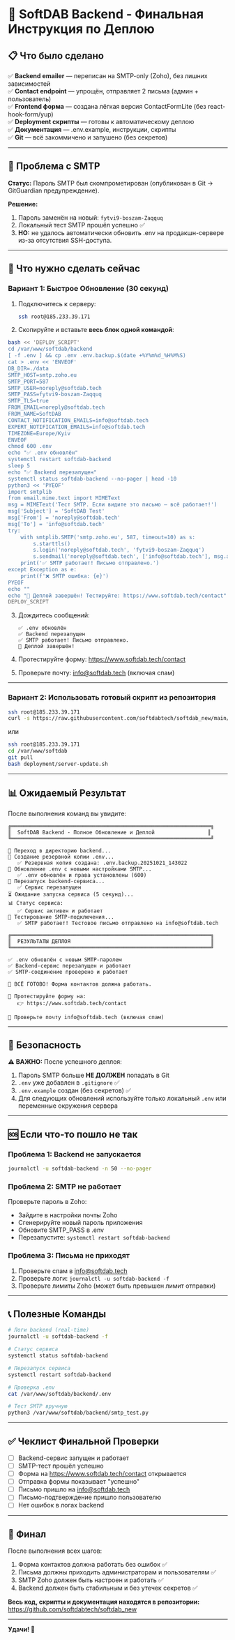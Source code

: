 # 🚀 SoftDAB Backend - Финальная Инструкция по Деплою

## 📋 Что было сделано

✅ **Backend emailer** — переписан на SMTP-only (Zoho), без лишних зависимостей  
✅ **Contact endpoint** — упрощён, отправляет 2 письма (админ + пользователь)  
✅ **Frontend форма** — создана лёгкая версия ContactFormLite (без react-hook-form/yup)  
✅ **Deployment скрипты** — готовы к автоматическому деплою  
✅ **Документация** — .env.example, инструкции, скрипты  
✅ **Git** — всё закоммичено и запушено (без секретов)

---

## 🔑 Проблема с SMTP

**Статус:** Пароль SMTP был скомпрометирован (опубликован в Git → GitGuardian предупреждение).

**Решение:**
1. Пароль заменён на новый: `fytvi9-boszam-Zaqquq`
2. Локальный тест SMTP прошёл успешно ✅
3. **НО:** не удалось автоматически обновить .env на продакшн-сервере из-за отсутствия SSH-доступа.

---

## 🎯 Что нужно сделать сейчас

### Вариант 1: Быстрое Обновление (30 секунд)

1. Подключитесь к серверу:
   ```bash
   ssh root@185.233.39.171
   ```

2. Скопируйте и вставьте **весь блок одной командой**:

```bash
bash << 'DEPLOY_SCRIPT'
cd /var/www/softdab/backend
[ -f .env ] && cp .env .env.backup.$(date +%Y%m%d_%H%M%S)
cat > .env << 'ENVEOF'
DB_DIR=./data
SMTP_HOST=smtp.zoho.eu
SMTP_PORT=587
SMTP_USER=noreply@softdab.tech
SMTP_PASS=fytvi9-boszam-Zaqquq
SMTP_TLS=true
FROM_EMAIL=noreply@softdab.tech
FROM_NAME=SoftDAB
CONTACT_NOTIFICATION_EMAILS=info@softdab.tech
EXPERT_NOTIFICATION_EMAILS=info@softdab.tech
TIMEZONE=Europe/Kyiv
ENVEOF
chmod 600 .env
echo "✅ .env обновлён"
systemctl restart softdab-backend
sleep 5
echo "✅ Backend перезапущен"
systemctl status softdab-backend --no-pager | head -10
python3 << 'PYEOF'
import smtplib
from email.mime.text import MIMEText
msg = MIMEText('Тест SMTP. Если видите это письмо — всё работает!')
msg['Subject'] = 'SoftDAB Test'
msg['From'] = 'noreply@softdab.tech'
msg['To'] = 'info@softdab.tech'
try:
    with smtplib.SMTP('smtp.zoho.eu', 587, timeout=10) as s:
        s.starttls()
        s.login('noreply@softdab.tech', 'fytvi9-boszam-Zaqquq')
        s.sendmail('noreply@softdab.tech', ['info@softdab.tech'], msg.as_string())
    print('✅ SMTP работает! Письмо отправлено.')
except Exception as e:
    print(f'❌ SMTP ошибка: {e}')
PYEOF
echo ""
echo "🎉 Деплой завершён! Тестируйте: https://www.softdab.tech/contact"
DEPLOY_SCRIPT
```

3. Дождитесь сообщений:
   ```
   ✅ .env обновлён
   ✅ Backend перезапущен
   ✅ SMTP работает! Письмо отправлено.
   🎉 Деплой завершён!
   ```

4. Протестируйте форму: https://www.softdab.tech/contact
5. Проверьте почту: info@softdab.tech (включая спам)

---

### Вариант 2: Использовать готовый скрипт из репозитория

```bash
ssh root@185.233.39.171
curl -s https://raw.githubusercontent.com/softdabtech/softdab_new/main/deployment/server-update.sh | bash
```

или

```bash
ssh root@185.233.39.171
cd /var/www/softdab
git pull
bash deployment/server-update.sh
```

---

## 📊 Ожидаемый Результат

После выполнения команд вы увидите:

```
╔════════════════════════════════════════════════════════════════╗
║  SoftDAB Backend - Полное Обновление и Деплой                 ║
╚════════════════════════════════════════════════════════════════╝

📂 Переход в директорию backend...
💾 Создание резервной копии .env...
   ✅ Резервная копия создана: .env.backup.20251021_143022
📝 Обновление .env с новыми настройками SMTP...
   ✅ .env обновлён и права установлены (600)
🔄 Перезапуск backend-сервиса...
   ✅ Сервис перезапущен
⏳ Ожидание запуска сервиса (5 секунд)...
📊 Статус сервиса:
   ✅ Сервис активен и работает
🧪 Тестирование SMTP-подключения...
   ✅ SMTP работает! Тестовое письмо отправлено на info@softdab.tech

╔════════════════════════════════════════════════════════════════╗
║  РЕЗУЛЬТАТЫ ДЕПЛОЯ                                             ║
╚════════════════════════════════════════════════════════════════╝

✅ .env обновлён с новым SMTP-паролем
✅ Backend-сервис перезапущен и работает
✅ SMTP-соединение проверено и работает

🎉 ВСЁ ГОТОВО! Форма контактов должна работать.

🧪 Протестируйте форму на:
   👉 https://www.softdab.tech/contact

📧 Проверьте почту info@softdab.tech (включая спам)
```

---

## 🔐 Безопасность

⚠️ **ВАЖНО:** После успешного деплоя:

1. Пароль SMTP больше **НЕ ДОЛЖЕН** попадать в Git
2. `.env` уже добавлен в `.gitignore` ✅
3. `.env.example` создан (без секретов) ✅
4. Для следующих обновлений используйте только локальный `.env` или переменные окружения сервера

---

## 🆘 Если что-то пошло не так

### Проблема 1: Backend не запускается

```bash
journalctl -u softdab-backend -n 50 --no-pager
```

### Проблема 2: SMTP не работает

Проверьте пароль в Zoho:
- Зайдите в настройки почты Zoho
- Сгенерируйте новый пароль приложения
- Обновите SMTP_PASS в .env
- Перезапустите: `systemctl restart softdab-backend`

### Проблема 3: Письма не приходят

1. Проверьте спам в info@softdab.tech
2. Проверьте логи: `journalctl -u softdab-backend -f`
3. Проверьте лимиты Zoho (может быть превышен лимит отправки)

---

## 📞 Полезные Команды

```bash
# Логи backend (real-time)
journalctl -u softdab-backend -f

# Статус сервиса
systemctl status softdab-backend

# Перезапуск сервиса
systemctl restart softdab-backend

# Проверка .env
cat /var/www/softdab/backend/.env

# Тест SMTP вручную
python3 /var/www/softdab/backend/smtp_test.py
```

---

## ✅ Чеклист Финальной Проверки

- [ ] Backend-сервис запущен и работает
- [ ] SMTP-тест прошёл успешно
- [ ] Форма на https://www.softdab.tech/contact открывается
- [ ] Отправка формы показывает "успешно"
- [ ] Письмо пришло на info@softdab.tech
- [ ] Письмо-подтверждение пришло пользователю
- [ ] Нет ошибок в логах backend

---

## 🎉 Финал

После выполнения всех шагов:

1. Форма контактов должна работать без ошибок ✅
2. Письма должны приходить администраторам и пользователям ✅
3. SMTP Zoho должен быть настроен и работать ✅
4. Backend должен быть стабильным и без утечек секретов ✅

**Весь код, скрипты и документация находятся в репозитории:**  
https://github.com/softdabtech/softdab_new

---

**Удачи! 🚀**
